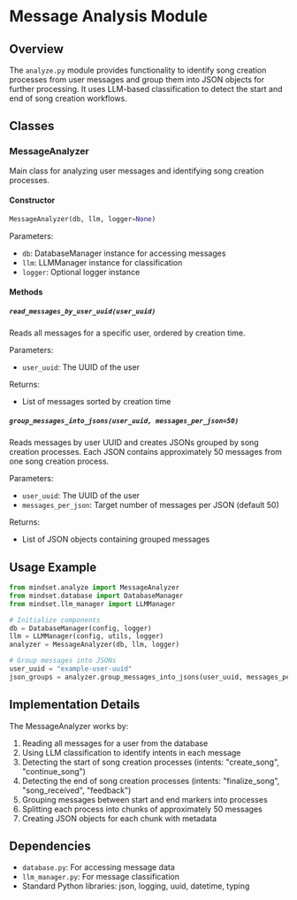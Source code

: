 # Message Analysis Module

## Overview

The `analyze.py` module provides functionality to identify song creation processes from user messages and group them into JSON objects for further processing. It uses LLM-based classification to detect the start and end of song creation workflows.

## Classes

### MessageAnalyzer

Main class for analyzing user messages and identifying song creation processes.

#### Constructor

```python
MessageAnalyzer(db, llm, logger=None)
```

Parameters:
- `db`: DatabaseManager instance for accessing messages
- `llm`: LLMManager instance for classification
- `logger`: Optional logger instance

#### Methods

##### `read_messages_by_user_uuid(user_uuid)`

Reads all messages for a specific user, ordered by creation time.

Parameters:
- `user_uuid`: The UUID of the user

Returns:
- List of messages sorted by creation time

##### `group_messages_into_jsons(user_uuid, messages_per_json=50)`

Reads messages by user UUID and creates JSONs grouped by song creation processes.
Each JSON contains approximately 50 messages from one song creation process.

Parameters:
- `user_uuid`: The UUID of the user
- `messages_per_json`: Target number of messages per JSON (default 50)

Returns:
- List of JSON objects containing grouped messages

## Usage Example

```python
from mindset.analyze import MessageAnalyzer
from mindset.database import DatabaseManager
from mindset.llm_manager import LLMManager

# Initialize components
db = DatabaseManager(config, logger)
llm = LLMManager(config, utils, logger)
analyzer = MessageAnalyzer(db, llm, logger)

# Group messages into JSONs
user_uuid = "example-user-uuid"
json_groups = analyzer.group_messages_into_jsons(user_uuid, messages_per_json=50)
```

## Implementation Details

The MessageAnalyzer works by:

1. Reading all messages for a user from the database
2. Using LLM classification to identify intents in each message
3. Detecting the start of song creation processes (intents: "create_song", "continue_song")
4. Detecting the end of song creation processes (intents: "finalize_song", "song_received", "feedback")
5. Grouping messages between start and end markers into processes
6. Splitting each process into chunks of approximately 50 messages
7. Creating JSON objects for each chunk with metadata

## Dependencies

- `database.py`: For accessing message data
- `llm_manager.py`: For message classification
- Standard Python libraries: json, logging, uuid, datetime, typing